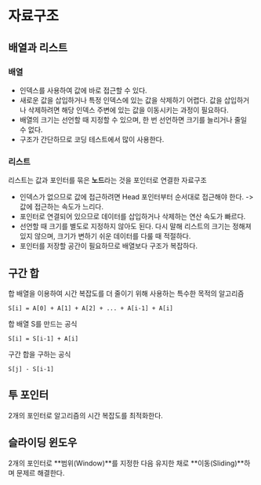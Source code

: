# 자료구조

## 배열과 리스트

### 배열

* 인덱스를 사용하여 값에 바로 접근할 수 있다.
* 새로운 값을 삽입하거나 특정 인덱스에 있는 값을 삭제하기 어렵다. 값을 삽입하거나 삭제하려면 해당 인덱스 주변에 있는 값을 이동시키는 과정이 필요하다.
* 배열의 크기는 선언할 때 지정할 수 있으며, 한 번 선언하면 크기를 늘리거나 줄일 수 없다.
* 구조가 간단하므로 코딩 테스트에서 많이 사용한다.

### 리스트

리스트는 값과 포인터를 묶은 **노드**라는 것을 포인터로 연결한 자료구조

* 인덱스가 없으므로 값에 접근하려면 Head 포인터부터 순서대로 접근해야 한다. -> 값에 접근하는 속도가 느리다.
* 포인터로 연결되어 있으므로 데이터를 삽입하거나 삭제하는 연산 속도가 빠르다.
* 선언할 때 크기를 별도로 지정하지 않아도 된다. 다시 말해 리스트의 크기는 정해져 있지 않으며, 크기가 변하기 쉬운 데이터를 다룰 때 적절하다.
* 포인터를 저장할 공간이 필요하므로 배열보다 구조가 복잡하다.

## 구간 합

합 배열을 이용하여 시간 복잡도를 더 줄이기 위해 사용하는 특수한 목적의 알고리즘

    S[i] = A[0] + A[1] + A[2] + ... + A[i-1] + A[i]

합 배열 S를 만드는 공식

    S[i] = S[i-1] + A[i]

구간 합을 구하는 공식

    S[j] - S[i-1]

## 투 포인터

2개의 포인터로 알고리즘의 시간 복잡도를 최적화한다.

## 슬라이딩 윈도우

2개의 포인터로 **범위(Window)**를 지정한 다음 유지한 채로 **이동(Sliding)**하며 문제르 해결한다.